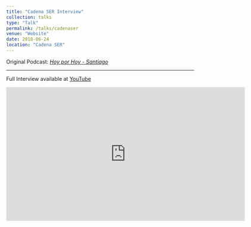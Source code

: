 ```yaml
---
title: "Cadena SER Interview"
collection: talks
type: "Talk"
permalink: /talks/cadenaser
venue: "Website"
date: 2018-06-24
location: "Cadena SER"
---
```


Original Podcast: [_Hoy por Hoy - Santiago_](https://play.cadenaser.com/audio/ser_galicia_hoyporhoysantiago_20181219_122500_140000/)

---

Full Interview available at [YouTube](https://www.youtube.com/watch?v=360XC5PgNLo)

<iframe id="ytplayer" type="text/html" width="640" height="360"
  src="http://www.youtube.com/embed/360XC5PgNLo?autoplay=1&origin=https://www.barreiro.xyz"
  frameborder="0"/>